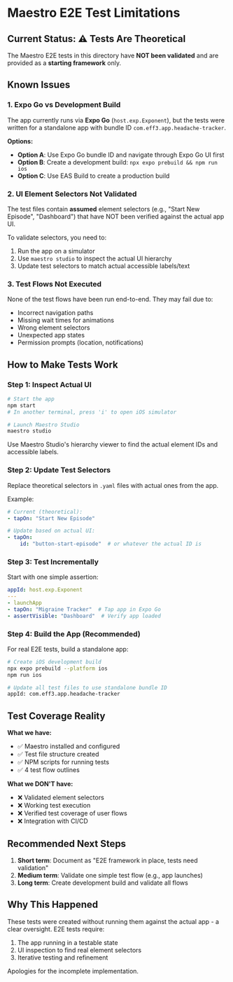 # Maestro E2E Test Limitations

## Current Status: ⚠️ **Tests Are Theoretical**

The Maestro E2E tests in this directory have **NOT been validated** and are provided as a **starting framework** only.

## Known Issues

### 1. **Expo Go vs Development Build**

The app currently runs via **Expo Go** (`host.exp.Exponent`), but the tests were written for a standalone app with bundle ID `com.eff3.app.headache-tracker`.

**Options:**
- **Option A**: Use Expo Go bundle ID and navigate through Expo Go UI first
- **Option B**: Create a development build: `npx expo prebuild && npm run ios`
- **Option C**: Use EAS Build to create a production build

### 2. **UI Element Selectors Not Validated**

The test files contain **assumed** element selectors (e.g., "Start New Episode", "Dashboard") that have NOT been verified against the actual app UI.

To validate selectors, you need to:
1. Run the app on a simulator
2. Use `maestro studio` to inspect the actual UI hierarchy
3. Update test selectors to match actual accessible labels/text

### 3. **Test Flows Not Executed**

None of the test flows have been run end-to-end. They may fail due to:
- Incorrect navigation paths
- Missing wait times for animations
- Wrong element selectors
- Unexpected app states
- Permission prompts (location, notifications)

## How to Make Tests Work

### Step 1: Inspect Actual UI

```bash
# Start the app
npm start
# In another terminal, press 'i' to open iOS simulator

# Launch Maestro Studio
maestro studio
```

Use Maestro Studio's hierarchy viewer to find the actual element IDs and accessible labels.

### Step 2: Update Test Selectors

Replace theoretical selectors in `.yaml` files with actual ones from the app.

Example:
```yaml
# Current (theoretical):
- tapOn: "Start New Episode"

# Update based on actual UI:
- tapOn:
    id: "button-start-episode"  # or whatever the actual ID is
```

### Step 3: Test Incrementally

Start with one simple assertion:
```yaml
appId: host.exp.Exponent
---
- launchApp
- tapOn: "Migraine Tracker"  # Tap app in Expo Go
- assertVisible: "Dashboard"  # Verify app loaded
```

### Step 4: Build the App (Recommended)

For real E2E tests, build a standalone app:

```bash
# Create iOS development build
npx expo prebuild --platform ios
npm run ios

# Update all test files to use standalone bundle ID
appId: com.eff3.app.headache-tracker
```

## Test Coverage Reality

**What we have:**
- ✅ Maestro installed and configured
- ✅ Test file structure created
- ✅ NPM scripts for running tests
- ✅ 4 test flow outlines

**What we DON'T have:**
- ❌ Validated element selectors
- ❌ Working test execution
- ❌ Verified test coverage of user flows
- ❌ Integration with CI/CD

## Recommended Next Steps

1. **Short term**: Document as "E2E framework in place, tests need validation"
2. **Medium term**: Validate one simple test flow (e.g., app launches)
3. **Long term**: Create development build and validate all flows

## Why This Happened

These tests were created without running them against the actual app - a clear oversight. E2E tests require:
1. The app running in a testable state
2. UI inspection to find real element selectors
3. Iterative testing and refinement

Apologies for the incomplete implementation.
